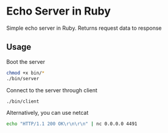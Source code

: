 # Echo Server in Ruby

Simple echo server in Ruby. Returns request data to response

## Usage

Boot the server
```bash
chmod +x bin/*
./bin/server
```

Connect to the server through client
```bash
./bin/client
```

Alternatively, you can use netcat
```bash
echo "HTTP/1.1 200 OK\r\n\r\n" | nc 0.0.0.0 4491
```

